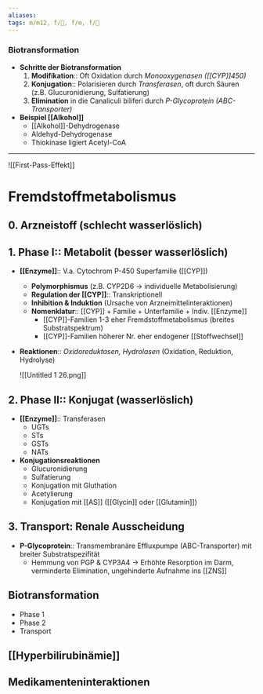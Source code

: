 ```yaml
---
aliases: 
tags: m/m12, f/💩, f/⚙️, f/🧪
---
```

### Biotransformation 
- **Schritte der Biotransformation**
	1. **Modifikation**:: Oft Oxidation durch *Monooxygenasen ([[CYP]]450)*
	2. **Konjugation**:: Polarisieren durch *Transferasen*, oft durch Säuren (z.B. Glucuronidierung, Sulfatierung)
	3. **Elimination** in die Canaliculi biliferi durch *P-Glycoprotein (ABC-Transporter)*
- **Beispiel [[Alkohol]]**
	- [[Alkohol]]-Dehydrogenase
	- Aldehyd-Dehydrogenase
	- Thiokinase ligiert Acetyl-CoA

---
![[First-Pass-Effekt]]

# **Fremdstoffmetabolismus**

## 0. Arzneistoff (schlecht wasserlöslich)

## 1. **Phase I**:: Metabolit (besser wasserlöslich)

- **[[Enzyme]]**:: V.a. Cytochrom P-450 Superfamilie ([[CYP]])
    - **Polymorphismus** (z.B. CYP2D6 → individuelle Metabolisierung)
    - **Regulation der [[CYP]]**:: Transkriptionell
    - **Inhibition & Induktion** (Ursache von Arzneimittelinteraktionen)
    - **Nomenklatur**:: [[CYP]] + Familie + Unterfamilie + Indiv. [[Enzyme]]
        - [[CYP]]-Familien 1-3 eher Fremdstoffmetabolismus (breites Substratspektrum)
        - [[CYP]]-Familien höherer Nr. eher endogener [[Stoffwechsel]]
- **Reaktionen**:: *Oxidoreduktasen, Hydrolasen* (Oxidation, Reduktion, Hydrolyse)

    ![[Untitled 1 26.png]]

## 2. **Phase II**:: Konjugat (wasserlöslich)

- **[[Enzyme]]**:: Transferasen
    - UGTs
    - STs
    - GSTs
    - NATs
- **Konjugationsreaktionen**
    - Glucuronidierung
    - Sulfatierung
    - Konjugation mit Gluthation
    - Acetylierung
    - Konjugation mit [[AS]] ([[Glycin]] oder [[Glutamin]])

## 3. Transport: Renale Ausscheidung

- **P-Glycoprotein**:: Transmembranäre Effluxpumpe (ABC-Transporter) mit breiter Substratspezifität
    - Hemmung von PGP & CYP3A4 → Erhöhte Resorption im Darm, verminderte Elimination, ungehinderte Aufnahme ins [[ZNS]]

## Biotransformation

- Phase 1
- Phase 2
- Transport

## [[Hyperbilirubinämie]]

## Medikamenteninteraktionen

